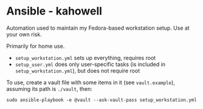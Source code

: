 # Ansible - kahowell

Automation used to maintain my Fedora-based workstation setup. Use at your own risk.

Primarily for home use.

- `setup_workstation.yml` sets up everything, requires root
- `setup_user.yml` does only user-specific tasks (is included in `setup_workstation.yml`), but does not require root

To use, create a vault file with some items in it (see `vault.example`), assuming its path is `./vault`, then:

```
sudo ansible-playbook -e @vault --ask-vault-pass setup_workstation.yml
```
